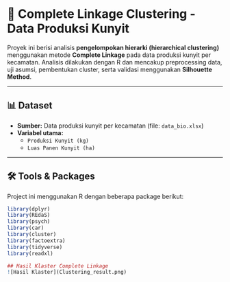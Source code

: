 # 🌿 Complete Linkage Clustering - Data Produksi Kunyit

Proyek ini berisi analisis **pengelompokan hierarki (hierarchical clustering)** menggunakan metode **Complete Linkage** pada data produksi kunyit per kecamatan. Analisis dilakukan dengan R dan mencakup preprocessing data, uji asumsi, pembentukan cluster, serta validasi menggunakan **Silhouette Method**.

---

## 📊 Dataset
- **Sumber:** Data produksi kunyit per kecamatan (file: `data_bio.xlsx`)  
- **Variabel utama:**
  - `Produksi Kunyit (kg)`
  - `Luas Panen Kunyit (ha)`

---

## 🛠️ Tools & Packages
Project ini menggunakan R dengan beberapa package berikut:

```r
library(dplyr)
library(REdaS) 
library(psych)
library(car)
library(cluster)
library(factoextra)
library(tidyverse)
library(readxl)

## Hasil Klaster Complete Linkage
![Hasil Klaster](Clustering_result.png)
